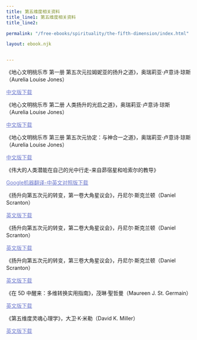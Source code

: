 ```yaml
---
title: 第五维度相关资料
title_line1: 第五维度相关资料
title_line2: 

permalink: "/free-ebooks/spirituality/the-fifth-dimension/index.html"

layout: ebook.njk


---
```







《地心文明桃乐市 第一册 第五次元拉姆妮亚的扬升之道》，奥瑞莉亚·卢意诗·琼斯 （Aurelia Louise Jones）

<a href="https://toonwoo.com/free-ebooks/spirituality/the-fifth-dimension/1--di-xin-wen-ming-tao-le-shi---di-yi-ce---di-wu-ci-yuan-la-mu-ni-ya-de-yang-sheng-zhi-dao.pdf" style="color:#6B77CC; text-decoration: underline;" 
     target="_blank">中文版下载  </a>



《地心文明桃乐市 第二册 人类扬升的光启之道》，奥瑞莉亚·卢意诗·琼斯 （Aurelia Louise Jones）

<a href="https://toonwoo.com/free-ebooks/spirituality/the-fifth-dimension/2--di-xin-wen-ming-tao-le-shi---di-er-ce---ren-lei-yang-sheng-de-guang-qi-zhi-dao.pdf" style="color:#6B77CC; text-decoration: underline;" 
     target="_blank">中文版下载  </a>



《地心文明桃乐市 第三册 第五次元协定：与神合一之道》，奥瑞莉亚·卢意诗·琼斯 （Aurelia Louise Jones）

<a href="https://toonwoo.com/free-ebooks/spirituality/the-fifth-dimension/3--di-xin-wen-ming-tao-le-shi---di-san-ce---di-wu-ci-yuan-xie-ding---yu-shen-he-yi-zhi-dao.pdf" style="color:#6B77CC; text-decoration: underline;" 
     target="_blank">中文版下载  </a>



《伟大的人类潜能在自己的光中行走-来自昴宿星和哈索尔的教导》

<p><a href="https://toonwoo.com/free-ebooks/authors/tom-kenyon/wei-da-de-ren-lei-qian-neng-zai-zi-ji-de-guang-zhong-hang-zou---lai-zi-mao-su-xing-he-ha-suo-er-de-jiao-dao--google-fan-yi-wei-jing-jiao-zhun---zhong-ying-wen-dui-zhao-ban.pdf" style="color:#6B77CC; text-decoration: underline;" target="_blank">Google机器翻译-中英文对照版下载</a></p>



《扬升向第五次元的转变，第一卷大角星议会》，丹尼尔·斯克兰顿（Daniel Scranton）

<a href="https://toonwoo.com/free-ebooks/spirituality/the-fifth-dimension/ascension-the-shift-to-the-fifth-dimension-volume-1-the-arcturian-council.pdf" style="color:#6B77CC; text-decoration: underline;" 
     target="_blank">英文版下载  </a>



《扬升向第五次元的转变，第二卷大角星议会》，丹尼尔·斯克兰顿（Daniel Scranton）

<a href="https://toonwoo.com/free-ebooks/spirituality/the-fifth-dimension/ascension-the-shift-to-the-fifth-dimension-volume-2-the-arcturian-council.pdf" style="color:#6B77CC; text-decoration: underline;" 
     target="_blank">英文版下载  </a>



《扬升向第五次元的转变，第三卷大角星议会》，丹尼尔·斯克兰顿（Daniel Scranton）

<a href="https://toonwoo.com/free-ebooks/spirituality/the-fifth-dimension/ascension-the-shift-to-the-fifth-dimension-volume-3-the-arcturian-council.pdf" style="color:#6B77CC; text-decoration: underline;" 
     target="_blank">英文版下载  </a>



《在 5D 中醒来：多维转换实用指南》，茂琳·聖哲曼（Maureen J. St. Germain）

<a href="https://toonwoo.com/free-ebooks/spirituality/the-fifth-dimension/zai--5D--zhong-xing-lai---duo-wei-zhuan-huan-shi-yong-zhi-nan-Waking-Up-in-5D-A-Practical-Guide-to-Multidimensional-Transformation-Maureen-J-St-Germain-Z-Library.epub" style="color:#6B77CC; text-decoration: underline; " 
     target="_blank">英文版下载  </a>



《第五维度灵魂心理学》，大卫·K·米勒（David K. Miller）

<a href="https://toonwoo.com/free-ebooks/spirituality/the-fifth-dimension/di-wu-wei-du-ling-hun-xin-li-xue.pdf" style="color:#6B77CC; text-decoration: underline;" 
     target="_blank">英文版下载  </a>







